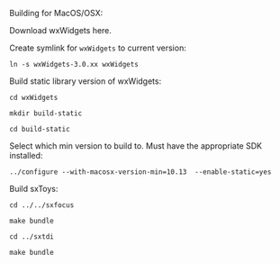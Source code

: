 Building for MacOS/OSX:

  Download wxWidgets here.
  
  Create symlink for `wxWidgets` to current version:
  
  `ln -s wxWidgets-3.0.xx wxWidgets`
  
  Build static library version of wxWidgets:
  
  `cd wxWidgets`
  
  `mkdir build-static`
  
  `cd build-static`
  
  Select which min version to build to. Must have the appropriate SDK installed:
  
  `../configure --with-macosx-version-min=10.13  --enable-static=yes`
  
  Build sxToys:
  
  `cd ../../sxfocus`
  
  `make bundle`
  
  `cd ../sxtdi`
  
  `make bundle`
  
